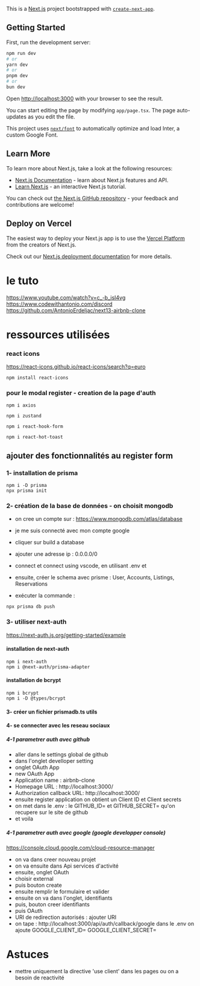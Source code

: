 This is a [Next.js](https://nextjs.org/) project bootstrapped with [`create-next-app`](https://github.com/vercel/next.js/tree/canary/packages/create-next-app).

## Getting Started

First, run the development server:

```bash
npm run dev
# or
yarn dev
# or
pnpm dev
# or
bun dev
```

Open [http://localhost:3000](http://localhost:3000) with your browser to see the result.

You can start editing the page by modifying `app/page.tsx`. The page auto-updates as you edit the file.

This project uses [`next/font`](https://nextjs.org/docs/basic-features/font-optimization) to automatically optimize and load Inter, a custom Google Font.

## Learn More

To learn more about Next.js, take a look at the following resources:

- [Next.js Documentation](https://nextjs.org/docs) - learn about Next.js features and API.
- [Learn Next.js](https://nextjs.org/learn) - an interactive Next.js tutorial.

You can check out [the Next.js GitHub repository](https://github.com/vercel/next.js/) - your feedback and contributions are welcome!

## Deploy on Vercel

The easiest way to deploy your Next.js app is to use the [Vercel Platform](https://vercel.com/new?utm_medium=default-template&filter=next.js&utm_source=create-next-app&utm_campaign=create-next-app-readme) from the creators of Next.js.

Check out our [Next.js deployment documentation](https://nextjs.org/docs/deployment) for more details.

# le tuto
https://www.youtube.com/watch?v=c_-b_isI4vg
https://www.codewithantonio.com/discord
https://github.com/AntonioErdeljac/next13-airbnb-clone



# ressources utilisées

### react icons
https://react-icons.github.io/react-icons/search?q=euro

```
npm install react-icons
```

### pour le modal register - creation de la page d'auth
```
npm i axios
```

```
npm i zustand
```
```
npm i react-hook-form
```

```
npm i react-hot-toast
```

## ajouter des fonctionnalités au register form
### 1- installation de prisma

```
npm i -D prisma
npx prisma init

```
### 2- création de la base de données - on choisit mongodb

- on cree un compte sur : https://www.mongodb.com/atlas/database
- je me suis connecté avec mon compte google
- cliquer sur build a database
- ajouter une adresse ip : 0.0.0.0/0 
- connect et connect using vscode, en utilisant .env et 

- ensuite, créer le schema avec prisme : User, Accounts, Listings, Reservations
- exécuter la commande : 
```
npx prisma db push
```

### 3- utiliser next-auth
https://next-auth.js.org/getting-started/example

#### installation de next-auth
```
npm i next-auth
npm i @next-auth/prisma-adapter
```

#### installation de bcrypt
```
npm i bcrypt
npm i -D @types/bcrypt
```

#### 3- créer un fichier prismadb.ts utils

#### 4- se connecter avec les reseau sociaux
##### 4-1 parametrer auth avec github
- aller dans le settings global de github
- dans l'onglet develloper setting
- onglet OAuth App
- new OAuth App
- Application name : airbnb-clone
- Homepage URL : http://localhost:3000/
- Authorization callback URL: http://localhost:3000/
- ensuite register application
on obtient un Client ID et Client secrets
- on met dans le .env : le GITHUB_ID= et GITHUB_SECRET= qu'on recupere sur le site de github
- et voila

##### 4-1 parametrer auth avec google (google developper console)
https://console.cloud.google.com/cloud-resource-manager

- on va dans creer nouveau projet
- on va ensuite dans Api services d'activité
- ensuite, onglet OAuth
- choisir external
- puis bouton create
- ensuite remplir le formulaire et valider
- ensuite on va dans l'onglet, identifiants
- puis, bouton creer identifiants
- puis OAuth
- URI de redirection autorisés : ajouter URI
- on tape : http://localhost:3000/api/auth/callback/google
dans le .env on ajoute
GOOGLE_CLIENT_ID=<le code>
GOOGLE_CLIENT_SECRET=<le code>



# Astuces
- mettre uniquement la directive 'use client' dans les pages ou on a besoin de reactivité